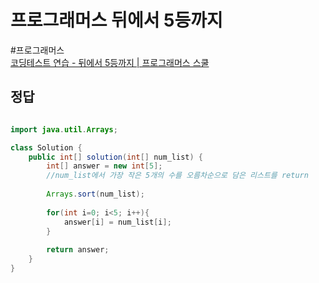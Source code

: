 # 프로그래머스 뒤에서 5등까지
#프로그래머스  
[코딩테스트 연습 - 뒤에서 5등까지 | 프로그래머스 스쿨](https://school.programmers.co.kr/learn/courses/30/lessons/181853)

## 정답
```java

import java.util.Arrays;

class Solution {
    public int[] solution(int[] num_list) {
        int[] answer = new int[5];
        //num_list에서 가장 작은 5개의 수를 오름차순으로 담은 리스트를 return
        
        Arrays.sort(num_list);
        
        for(int i=0; i<5; i++){
            answer[i] = num_list[i];    
        }
        
        return answer;
    }
}

```